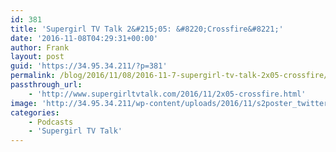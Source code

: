 ```yaml
---
id: 381
title: 'Supergirl TV Talk 2&#215;05: &#8220;Crossfire&#8221;'
date: '2016-11-08T04:29:31+00:00'
author: Frank
layout: post
guid: 'https://34.95.34.211/?p=381'
permalink: /blog/2016/11/08/2016-11-7-supergirl-tv-talk-2x05-crossfire/
passthrough_url:
    - 'http://www.supergirltvtalk.com/2016/11/2x05-crossfire.html'
image: 'http://34.95.34.211/wp-content/uploads/2016/11/s2poster_twittercard-1.jpg'
categories:
    - Podcasts
    - 'Supergirl TV Talk'
---
```


<div class="
          image-block-outer-wrapper
          layout-caption-hidden
          design-layout-inline
          
          
          
        " data-test="image-block-inline-outer-wrapper"><figure class="
              sqs-block-image-figure
              intrinsic
            " style="max-width:250px;"><div class="image-block-wrapper" data-animation-override="" data-animation-role="image"><div class="sqs-image-shape-container-element
              
          
        
              has-aspect-ratio
            " style="
                position: relative;
                
                  padding-bottom:100%;
                
                overflow: hidden;
              "><noscript>![](https://images.squarespace-cdn.com/content/v1/5070e334e4b00907bc18faef/1478579318572-DPBA40IEIKG6DLJMRJF2/image-asset.jpeg)</noscript>![](https://images.squarespace-cdn.com/content/v1/5070e334e4b00907bc18faef/1478579318572-DPBA40IEIKG6DLJMRJF2/image-asset.jpeg)</div></div></figure></div>[This week on Supergirl TV Talk](http://www.supergirltvtalk.com/2016/11/2x05-crossfire.html), Tim and Frank don’t know where to begin this week! It’s all about Mon-El and James and Alex and Maggie. Plus, Tim makes another prediction that comes true 20 minutes later.

<div class="sqs-audio-embed" data-author="Thought Bubble Audio" data-color-theme="dark" data-design-style="minimal" data-duration-in-ms="" data-mime-type="audio/mpeg" data-show-download="true" data-title="Supergirl TV Talk 2x05: "Crossfire"" data-url="http://www.podtrac.com/pts/redirect.mp3/archive.org/download/STVT2x05/STVT2x05.mp3"></div>